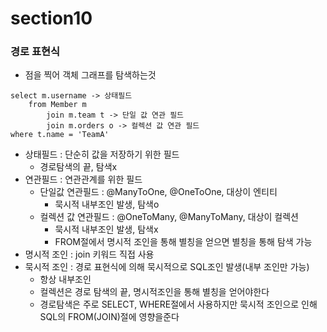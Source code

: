 # section10

### 경로 표현식
- 점을 찍어 객체 그래프를 탐색하는것
```
select m.username -> 상태필드
    from Member m
        join m.team t -> 단일 값 연관 필드
        join m.orders o -> 컬렉션 값 연관 필드
where t.name = 'TeamA'
```
- 상태필드 : 단순히 값을 저장하기 위한 필드
    - 경로탐색의 끝, 탐색x
- 연관필드 : 연관관계를 위한 필드
    - 단일값 연관필드 : @ManyToOne, @OneToOne, 대상이 엔티티
        - 묵시적 내부조인 발생, 탐색o
    - 컬렉션 값 연관필드 : @OneToMany, @ManyToMany, 대상이 컬렉션
        - 묵시적 내부조인 발생, 탐색x
        - FROM절에서 명시적 조인을 통해 별칭을 얻으면 별칭을 통해 탐색 가능
- 명시적 조인 : join 키워드 직접 사용
- 묵시적 조인 : 경로 표현식에 의해 묵시적으로 SQL조인 발생(내부 조인만 가능)
    - 항상 내부조인
    - 컬렉션은 경로 탐색의 끝, 명시적조인을 통해 별칭을 얻어야한다
    - 경로탐색은 주로 SELECT, WHERE절에서 사용하지만 묵시적 조인으로 인해 SQL의 FROM(JOIN)절에 영향을준다
